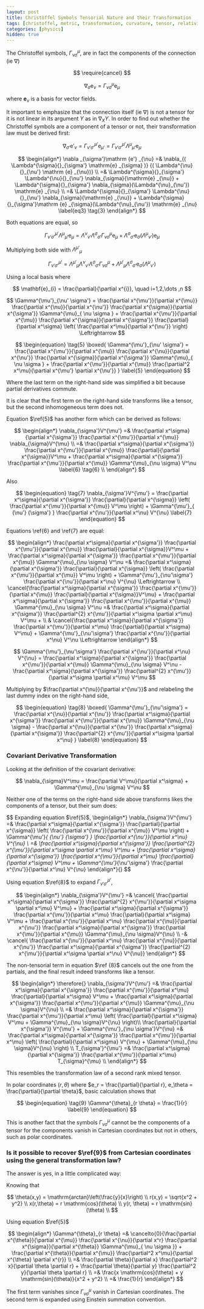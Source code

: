 ```yaml
---
layout: post
title: Christoffel Symbols Tensorial Nature and their Transformation
tags: [christoffel, metric, transformation, curvature, tensor, relativity, physics]
categories: [physics]
hidden: true
---
```

The Christoffel symbols, $\Gamma ^{\mu}_{\nu \sigma}$, are in fact the components of the connection (ie $\nabla$)

$$
\require{cancel}
$$

$$
\begin{equation}
\nabla _{\sigma}\mathrm {e} _{\nu} = \Gamma^{\mu}_{\nu \sigma} \mathrm{e}_ {\mu}
\label{1}
\end{equation}
$$

where $\mathbf{e}_{\nu}$ is a basis for vector fields.

It important to emphasize that the connection itself (ie $\nabla$) is not a tensor for it is not linear in its argument $Y$ as in $\nabla_{X}{Y}$. In order to find out whether the Christoffel symbols are a component of a tensor or not, their transformation law must be derived first:

$$
\begin{equation}
\nabla _{\sigma'}\mathrm {e'} _{\nu} =\Gamma^{\mu'}_{\nu' \sigma'} \mathrm {e} _{\mu'} = \Gamma^{\mu'}_{\nu' \sigma'} \Lambda^{\mu}{}_{\mu'}\mathrm {e} _{\mu} 
\label{2}
\end{equation}
$$

$$
\begin{align*}
\nabla _{\sigma'}\mathrm {e'} _{\nu} =& \nabla_{( \Lambda^{\sigma}{}_{\sigma'} \mathrm{e} _{\sigma} )} {( \Lambda^{\nu}{}_{\nu'} \mathrm {e} _{\nu})} \\
=& \Lambda^{\sigma}{}_{\sigma'} \Lambda^{\nu}{}_{\nu'} \nabla_{\sigma}{\mathrm{e} _{\nu}} + \Lambda^{\sigma}{}_{\sigma'} \nabla_{\sigma}(\Lambda^{\nu}_{\nu'}) \mathrm{e} _{\nu} \\
=& \Lambda^{\sigma}{}_{\sigma'} \Lambda^{\nu}{}_{\nu'} \nabla_{\sigma}{\mathrm{e} _{\nu}} + \Lambda^{\sigma}{}_{\sigma'}\mathrm {e} _{\sigma}(\Lambda^{\nu}_{\nu'}) \mathrm{e} _{\nu}
\label{eq3} \tag{3}
\end{align*}
$$

Both equations are equal, so

$$
\Gamma^{\mu'}_{\nu' \sigma'} \Lambda^{\mu}{}_{\mu'} \mathrm{e} _{\mu} = \Lambda^{\nu}{}_{\nu'} \Lambda^{\sigma}{}_{\sigma'} \Gamma^{\mu}_{\nu \sigma} \mathrm{e} _{\mu} + \Lambda^{\sigma}{}_{\sigma'}  \mathrm{e}_{\sigma} (\Lambda^{\mu}{}_{\nu'}) \mathrm{e}_{\mu}
$$

Multiplying both side with $\Lambda^{\mu'}{}_{\mu}$

$$
\begin{equation}
\Gamma^{\mu'}_{\nu' \sigma'}  =  \Lambda^{\mu'}{}_{\mu} \Lambda^{\nu}{}_{\nu'} \Lambda^{\sigma}{}_{\sigma'} \Gamma^{\mu}_{\nu \sigma} +\Lambda^{\mu'}{}_{\mu} \Lambda^{\sigma}{}_{\sigma'} \mathrm{e}_{\sigma}(\Lambda^{\mu}{}_{\nu'})
\tag{4} \label{4}
\end{equation}
$$

Using a local basis where

$$
\mathbf{e}_{i} = \frac{\partial}{\partial x^{i}}, \quad i=1,2,\dots ,n
$$

$$
\Gamma^{\mu'}_{\nu' \sigma'}  = \frac{\partial x^{\mu'}}{\partial x^{\mu}} \frac{\partial x^{\nu}}{\partial x^{\nu'}} \frac{\partial x^{\sigma}}{\partial x^{\sigma'}} \Gamma^{\mu}_{ \nu \sigma } + \frac{\partial x^{\mu'}}{\partial x^{\mu}} \frac{\partial x^{\sigma}}{\partial x^{\sigma'}} \frac{\partial}{\partial x^\sigma} \left( \frac{\partial x^\mu}{\partial  x^{\nu'}} \right) \Leftrightarrow
$$

$$
\begin{equation}
\tag{5}
\boxed{
\Gamma^{\mu'}_{\nu' \sigma'}  = \frac{\partial x^{\mu'}}{\partial x^{\mu}} \frac{\partial x^{\nu}}{\partial x^{\nu'}} \frac{\partial x^{\sigma}}{\partial x^{\sigma'}} \Gamma^{\mu}_{ \nu \sigma } + \frac{\partial x^{\mu'}}{\partial x^{\mu}} \frac{\partial^2 x^\mu}{\partial x^{\mu'} \partial x^{\nu'}}
}
\label{5}
\end{equation}
$$

Where the last term on the right-hand side was simplified a bit because partial derivatives commute.

It is clear that the first term on the right-hand side transforms like a tensor, but the second inhomogeneous term does not.

Equation $\ref{5}$ has another form which can be derived as follows:

$$
\begin{align*}
\nabla_{\sigma'}V^{\mu'}  =&  \frac{\partial x^\sigma}{\partial x^{\sigma'}}  \frac{\partial x^{\mu'}}{\partial x^{\mu}} \nabla_{\sigma}V^{\mu} \\
=& \frac{\partial x^\sigma}{\partial x^{\sigma'}}  \frac{\partial x^{\mu'}}{\partial x^{\mu}}  \frac{\partial}{\partial x^{\sigma}}V^\mu + \frac{\partial x^\sigma}{\partial x^{\sigma'}}  \frac{\partial x^{\mu'}}{\partial x^{\mu}} \Gamma^{\mu}_{\nu \sigma} V^\nu  \label{6} \tag{6} \\
\end{align*}
$$

Also

$$
\begin{equation}
\tag{7}
\nabla_{\sigma'}V^{\mu'}  =  \frac{\partial x^\sigma}{\partial x^{\sigma'}} \frac{\partial}{\partial x^{\sigma}} \left( \frac{\partial x^{\mu'}}{\partial x^{\mu}} V^\mu \right) + \Gamma^{\mu'}_{ {\nu'} {\sigma'} } \frac{\partial x^{\nu'}}{\partial x^\nu} V^{\nu} 
\label{7}
\end{equation}
$$

Equations \ref{6} and \ref{7} are equal:

$$
\begin{align*}
\frac{\partial x^\sigma}{\partial x^{\sigma'}}  \frac{\partial x^{\mu'}}{\partial x^{\mu}}  \frac{\partial}{\partial x^{\sigma}}V^\mu + \frac{\partial x^\sigma}{\partial x^{\sigma'}}  \frac{\partial x^{\mu'}}{\partial x^{\mu}} \Gamma^{\mu}_{\nu \sigma} V^\nu =& \frac{\partial x^\sigma}{\partial x^{\sigma'}} \frac{\partial}{\partial x^{\sigma}} \left( \frac{\partial x^{\mu'}}{\partial x^{\mu}} V^\mu \right) + \Gamma^{\mu'}_{\nu'\sigma'} \frac{\partial x^{\nu'}}{\partial x^\nu} V^{\nu} \Leftrightarrow  \\
\cancel{\frac{\partial x^\sigma}{\partial x^{\sigma'}}  \frac{\partial x^{\mu'}}{\partial x^{\mu}}  \frac{\partial}{\partial x^{\sigma}}V^\mu} +  \frac{\partial x^\sigma}{\partial x^{\sigma'}}  \frac{\partial x^{\mu'}}{\partial x^{\mu}} \Gamma^{\mu}_{\nu \sigma} V^\nu =&  \frac{\partial x^\sigma}{\partial x^{\sigma'}} \frac{\partial^{2} x^{\mu'}}{\partial x^\sigma \partial x^\mu} V^\mu + \\
& \cancel{\frac{\partial x^\sigma}{\partial x^{\sigma'}} \frac{\partial x^{\mu'}}{\partial x^\mu} \frac{\partial}{\partial x^\sigma} V^\mu} +  \Gamma^{\mu'}_{\nu'\sigma'} \frac{\partial x^{\nu'}}{\partial x^\nu} V^\nu \Leftrightarrow
\end{align*}
$$

$$
\Gamma^{\mu'}_{\nu'\sigma'} \frac{\partial x^{\nu'}}{\partial x^\nu} V^{\nu} = \frac{\partial x^\sigma}{\partial x^{\sigma'}}  \frac{\partial x^{\mu'}}{\partial x^{\mu}} \Gamma^{\mu}_{\nu \sigma} V^\nu - \frac{\partial x^\sigma}{\partial x^{\sigma'}} \frac{\partial^{2} x^{\mu'}}{\partial x^\sigma \partial x^\mu} V^\mu 
$$

Multiplying by $\frac{\partial x^{\nu}}{\partial x^{\nu'}}$ and relabeling the last dummy index on the right-hand side,

$$
\begin{equation}
\tag{8}
\boxed{
\Gamma^{\mu'}_{\nu'\sigma'}  = \frac{\partial x^{\nu}}{\partial x^{\nu'}} \frac{\partial x^\sigma}{\partial x^{\sigma'}}  \frac{\partial x^{\mu'}}{\partial x^{\mu}} \Gamma^{\mu}_{\nu \sigma} - \frac{\partial x^{\nu}}{\partial x^{\nu'}} \frac{\partial x^\sigma}{\partial x^{\sigma'}} \frac{\partial^{2} x^{\mu'}}{\partial x^\sigma \partial x^\nu}
}  
\label{8}
\end{equation}
$$

### Covariant Derivative Transformation

Looking at the definition of the covariant derivative:

$$
\nabla_{\sigma}V^\mu = \frac{\partial V^\mu}{\partial x^\sigma} + \Gamma^{\mu}_{\nu \sigma} V^\nu
$$

Neither one of the terms on the right-hand side above transforms likes the components of a tensor, but their sum does:

$$
Expanding equation $\ref{5}$, 
\begin{align*}
\nabla_{\sigma'}V^{\mu'}  =&  \frac{\partial x^\sigma}{\partial x^{\sigma'}} \frac{\partial}{\partial x^{\sigma}} \left( \frac{\partial x^{\mu'}}{\partial x^{\mu}} V^\mu \right) + \Gamma^{\mu'}_{ {\nu'} {\sigma'} } \frac{\partial x^{\nu'}}{\partial x^\nu} V^{\nu} \\
=& \frac{\partial x^\sigma}{\partial x^{\sigma'}} \frac{\partial^{2} x^{\mu'}}{\partial x^\sigma \partial x^\mu} V^\mu + \frac{\partial x^\sigma}{\partial x^{\sigma'}} \frac{\partial x^{\mu'}}{\partial x^\mu} \frac{\partial}{\partial x^\sigma} V^\mu +  \Gamma^{\mu'}_{\nu'\sigma'} \frac{\partial x^{\nu'}}{\partial x^\nu} V^{\nu} 
\end{align*}{}
$$

Using equation $\ref{8}$ to expand $\Gamma^{\mu'}_{\nu' \sigma'}$,

$$
\begin{align*}
\nabla_{\sigma'}V^{\mu'}  =& \cancel{ \frac{\partial x^\sigma}{\partial x^{\sigma'}} \frac{\partial^{2} x^{\mu'}}{\partial x^\sigma \partial x^\mu} V^\mu} + \frac{\partial x^\sigma}{\partial x^{\sigma'}} \frac{\partial x^{\mu'}}{\partial x^\mu} \frac{\partial}{\partial x^\sigma} V^\mu +  \frac{\partial x^{\nu'}}{\partial x^\nu} \frac{\partial x^{\nu}}{\partial x^{\nu'}} \frac{\partial x^\sigma}{\partial x^{\sigma'}}  \frac{\partial x^{\mu'}}{\partial x^{\mu}} \Gamma^{\mu}_{\nu \sigma}V^{\nu}  \\
-& \cancel{ \frac{\partial x^{\nu'}}{\partial x^\nu} \frac{\partial x^{\nu}}{\partial x^{\nu'}} \frac{\partial x^\sigma}{\partial x^{\sigma'}} \frac{\partial^{2} x^{\mu'}}{\partial x^\sigma \partial x^\nu} V^{\nu}} 
\end{align*}
$$

The non-tensorial term in equation $\ref {8}$ cancels out the one from the partials, and the final result indeed transforms like a tensor.

$$
\begin{align*}
\therefore{}    \nabla_{\sigma'}V^{\mu'}  =& \frac{\partial x^\sigma}{\partial x^{\sigma'}} \frac{\partial x^{\mu'}}{\partial x^\mu} \frac{\partial}{\partial x^\sigma} V^\mu +   \frac{\partial x^\sigma}{\partial x^{\sigma'}}  \frac{\partial x^{\mu'}}{\partial x^{\mu}} \Gamma^{\mu}_{\nu \sigma}V^{\nu} \\
 =&  \frac{\partial x^\sigma}{\partial x^{\sigma'}} \frac{\partial x^{\mu'}}{\partial x^\mu} \left( \frac{\partial}{\partial x^\sigma} V^\mu +  \Gamma^{\mu}_{\nu \sigma}V^{\nu} \right)\\
 \frac{\partial}{\partial x^{\sigma'}} V^{\mu'} +  \Gamma^{\mu'}_{\nu \sigma'}V^{\nu} =&  \frac{\partial x^\sigma}{\partial x^{\sigma'}} \frac{\partial x^{\mu'}}{\partial x^\mu} \left( \frac{\partial}{\partial x^\sigma} V^{\mu} +  \Gamma^{\mu}_{\nu \sigma}V^{\nu} \right)  \\
 T_{\sigma'}^{\mu'} =& \frac{\partial x^\sigma}{\partial x^{\sigma'}} \frac{\partial x^{\mu'}}{\partial x^\mu} T_{\sigma}^{\mu} \\
\end{align*}
$$

This resembles the transformation law of a second rank mixed tensor.


In polar coordinates $(r, \theta)$ where $e_r = \frac{\partial}{\partial r}, e_\theta = \frac{\partial}{\partial \theta}$, basic calculation shows that

$$
\begin{equation}
\tag{9}
\Gamma^{\theta}_{r \theta} = \frac{1}{r}
\label{9}
\end{equation}
$$

This is another fact that the symbols $\Gamma ^{\mu}_{\nu \sigma}$ cannot be the components of a tensor for the components vanish in Cartesian coordinates but not in others, such as polar coordinates.

### Is it possible to recover $\ref{9}$ from Cartesian coordinates using the general transformation law?
The answer is yes, in a little complicated way:

Knowing that

$$
\theta(x,y) = \mathrm{arctan}\left(\frac{y}{x}\right) \\
r(x,y) = \sqrt{x^2 + y^2} \\
x(r,\theta) = r \mathrm{cos}(\theta) \\
y(r, \theta) = r \mathrm{sin}(\theta) \\
$$

Using equation $\ref{5}$

$$
\begin{align*}
\Gamma^{\theta}_{r \theta}  =& \cancelto{0}{\frac{\partial x^{\theta}}{\partial x^{\mu}} \frac{\partial x^{\nu}}{\partial x^r} \frac{\partial x^{\sigma}}{\partial x^{\theta}} \Gamma^{\mu}_{ \nu \sigma }} + \frac{\partial x^{\theta}}{\partial x^{\mu}} \frac{\partial^2 x^\mu}{\partial x^{\theta} \partial x^{r}} \\
 =& \frac{\partial \theta}{\partial x}  \frac{\partial^2 x}{\partial \theta \partial r} +  \frac{\partial \theta}{\partial y}  \frac{\partial^2 y}{\partial \theta \partial r} \\
 =& \frac{x  \mathrm{cos}(\theta) + y \mathrm{sin}(\theta)}{x^2 + y^2} \\
 =& \frac{1}{r}
\end{align*}
$$

The first term vanishes since $\Gamma^{\mu}_{ \nu \sigma }$ vanish in Cartesian coordinates. The second term is expanded using Einstein summation convention.
